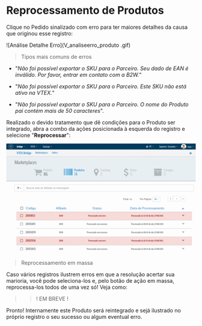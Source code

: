 # Reprocessamento de Produtos

Clique no Pedido sinalizado com erro para ter maiores detalhes da causa que originou esse registro:

![Análise Detalhe Erro](V_analiseerro_produto .gif)
> Tipos mais comuns de erros

* "*Não foi possível exportar o SKU para o Parceiro. Seu dado de EAN é inválido. Por favor, entrar em contato com a B2W.*"

* "*Não foi possível exportar o SKU para o Parceiro. Este SKU não está ativo na VTEX.*"

* "*Não foi possível exportar o SKU para o Parceiro. O nome do Produto pai contém mais de 50 caracteres*".

Realizado o devido tratamento que dê condições para o Produto ser integrado, abra a combo da ações posicionada à esquerda do registro e selecione "**Reprocessar**":

![Reprocessar Produto erro](V_produto_removendo_erro.gif)

> Reprocessamento em massa

Caso vários registros ilustrem erros em que a resolução acertar sua marioria, você pode seleciona-los e, pelo botão de ação em massa, reprocessa-los todos de uma vez só! Veja como:

>> ! EM BREVE !

Pronto! Internamente este Produto será reintegrado e sejá ilustrado no próprio registro o seu sucesso ou algum eventual erro.
